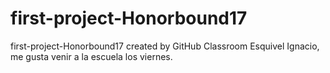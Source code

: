 # first-project-Honorbound17
first-project-Honorbound17 created by GitHub Classroom
Esquivel Ignacio, me gusta venir a la escuela los viernes.
